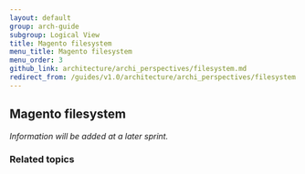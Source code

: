 ```yaml
---
layout: default
group: arch-guide
subgroup: Logical View
title: Magento filesystem
menu_title: Magento filesystem
menu_order: 3
github_link: architecture/archi_perspectives/filesystem.md
redirect_from: /guides/v1.0/architecture/archi_perspectives/filesystem.html
---
```



<h2>Magento filesystem</h2>
<i>Information will be added at a later sprint.</i>


<h3>Related topics</h3>


